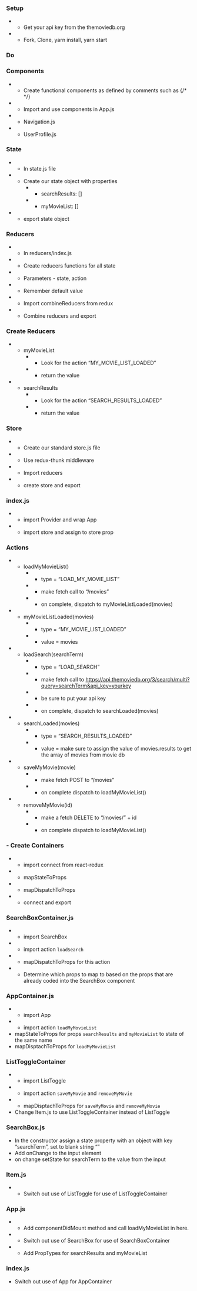 
### Setup
* - Get your api key from the themoviedb.org
* - Fork, Clone, yarn install, yarn start

### Do

### Components
* - Create functional components as defined by comments such as  {/*  <Navigation>   */}
* - Import and use components in App.js
* - Navigation.js
* - UserProfile.js

### State
* - In state.js file
* - Create our state object with properties
    - * searchResults: []
    - * myMovieList: []
* - export state object

### Reducers
* - In reducers/index.js
* - Create reducers functions for all state
* - Parameters - state, action
* - Remember default value
* - Import combineReducers from redux
* - Combine reducers and export

### Create Reducers
* - myMovieList
    * - Look for the action “MY_MOVIE_LIST_LOADED”
    * - return the value
* - searchResults
    * - Look for the action “SEARCH_RESULTS_LOADED”
    * - return the value

### Store
* - Create our standard store.js file
* - Use redux-thunk middleware
* - Import reducers
* - create store and export

### index.js
* - import Provider and wrap App
* - import store and assign to store prop

### Actions
* - loadMyMovieList()
    * - type = “LOAD_MY_MOVIE_LIST”
    * - make fetch call to “/movies”
    * - on complete, dispatch to myMovieListLoaded(movies)
* - myMovieListLoaded(movies)
    * - type = “MY_MOVIE_LIST_LOADED”
    * - value = movies
* - loadSearch(searchTerm)
    * - type = “LOAD_SEARCH”
    * - make fetch call to https://api.themoviedb.org/3/search/multi?query=searchTerm&api_key=yourkey
    * - be sure to put your api key
    * - on complete, dispatch to searchLoaded(movies)
* - searchLoaded(movies)
    * - type = “SEARCH_RESULTS_LOADED”
    * - value = make sure to assign the value of movies.results to get the array of movies from movie db
* - saveMyMovie(movie)
    * - make fetch POST to “/movies”
    * - on complete dispatch to loadMyMovieList()
* - removeMyMovie(id)
    * - make a fetch DELETE to “/movies/” + id
    * -  on complete dispatch to loadMyMovieList()


### - Create Containers
* - import connect from react-redux
* - mapStateToProps
* - mapDispatchToProps
* - connect and export

### SearchBoxContainer.js
* - import SearchBox
* - import action `loadSearch`
* - mapDispatchToProps for this action
* - Determine which props to map to based on the props that are already coded into the SearchBox component

### AppContainer.js
* - import App
* - import action `loadMyMovieList`
* mapStateToProps for props `searchResults` and `myMovieList` to state of the same name
* mapDisptachToProps for `loadMyMovieList`

### ListToggleContainer
* - import ListToggle
* - import action `saveMyMovie` and `removeMyMovie`
* - mapDisptachToProps for `saveMyMovie` and `removeMyMovie`
* Change Item.js to use ListToggleContainer instead of ListToggle

### SearchBox.js
* In the constructor assign a state property with an object with key “searchTerm”, set to blank string “”
* Add onChange to the input element
* on change setState for searchTerm to the value from the input

### Item.js
* - Switch out use of ListToggle for use of ListToggleContainer

### App.js
* - Add componentDidMount method and call loadMyMovieList in here.
* - Switch out use of SearchBox for use of SearchBoxContainer
* - Add PropTypes for searchResults and myMovieList

### index.js
* Switch out use of App for AppContainer
